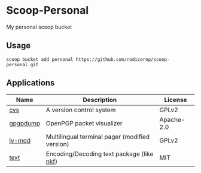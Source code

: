 # Scoop-Personal

My personal scoop bucket

## Usage

```console
scoop bucket add personal https://github.com/rodicerep/scoop-personal.git
```

## Applications

| Name          | Description                                            | License    |
|---------------|--------------------------------------------------------|------------|
| [cvs]         | A version control system                               | GPLv2      |
| [gpgpdump]    | OpenPGP packet visualizer                              | Apache-2.0 |
| [lv-mod]      | Multilingual terminal pager (modified version)         | GPLv2      |
| [text]        | Encoding/Decoding text package (like [nkf])            | MIT        |

[cvs]: https://www.nongnu.org/cvs
[gpgpdump]: https://github.com/spiegel-im-spiegel/gpgpdump
[lv-mod]: https://github.com/k-takata/lv-mod
[text]: https://github.com/spiegel-im-spiegel/text
[nkf]: http://nkf.osdn.jp
